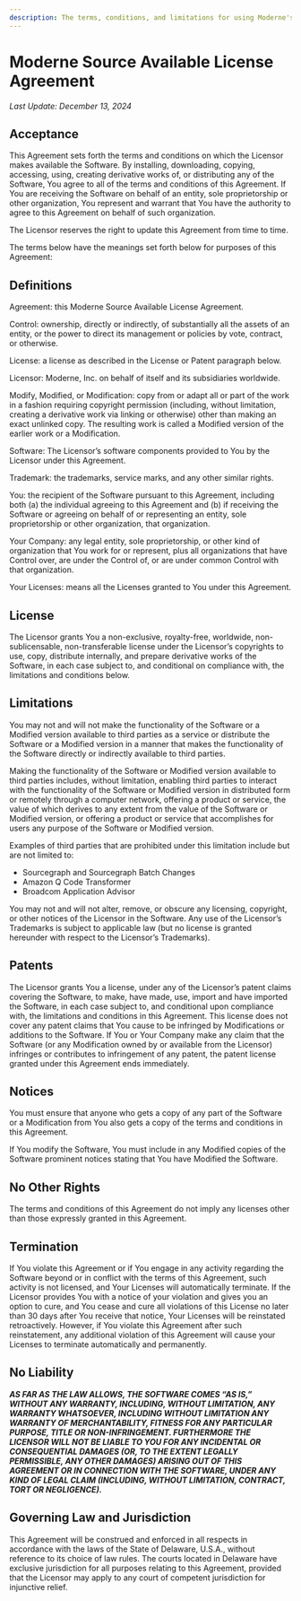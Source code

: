 ```yaml
---
description: The terms, conditions, and limitations for using Moderne's source-available software.
---
```


# Moderne Source Available License Agreement

_Last Update: December 13, 2024_

## Acceptance

This Agreement sets forth the terms and conditions on which the Licensor makes available the Software. By installing, downloading, copying, accessing, using, creating derivative works of, or distributing any of the Software, You agree to all of the terms and conditions of this Agreement.
If You are receiving the Software on behalf of an entity, sole proprietorship or other organization, You represent and warrant that You have the authority to agree to this Agreement on behalf of such organization.

The Licensor reserves the right to update this Agreement from time to time.

The terms below have the meanings set forth below for purposes of this Agreement:

## Definitions

Agreement: this Moderne Source Available License Agreement.

Control: ownership, directly or indirectly, of substantially all the assets of an entity, or the power to direct its management or policies by vote, contract, or otherwise.

License: a license as described in the License or Patent paragraph below.

Licensor: Moderne, Inc. on behalf of itself and its subsidiaries worldwide.

Modify, Modified, or Modification: copy from or adapt all or part of the work in a fashion requiring copyright permission (including, without limitation, creating a derivative work via linking or otherwise) other than making an exact unlinked copy. The resulting work is called a Modified version of the earlier work or a Modification.

Software: The Licensor’s software components provided to You by the Licensor under this Agreement.

Trademark:  the trademarks, service marks, and any other similar rights.

You: the recipient of the Software pursuant to this Agreement, including both (a) the individual agreeing to this Agreement and (b) if receiving the Software or agreeing on behalf of or representing an entity, sole proprietorship or other organization, that organization.

Your Company:  any legal entity, sole proprietorship, or other kind of organization that You work for or represent, plus all organizations that have Control over, are under the Control of, or are under common Control with that organization.

Your Licenses: means all the Licenses granted to You under this Agreement.


## License

The Licensor grants You a non-exclusive, royalty-free, worldwide, non-sublicensable, non-transferable license under the Licensor’s copyrights to use, copy, distribute internally, and prepare derivative works of the Software, in each case subject to, and conditional on compliance with, the limitations and conditions below.

## Limitations

You may not and will not make the functionality of the Software or a Modified version available to third parties as a service or distribute the Software or a Modified version in a manner that makes the functionality of the Software directly or indirectly available to third parties.

Making the functionality of the Software or Modified version available to third parties includes, without limitation, enabling third parties to interact with the functionality of the Software or Modified version in distributed form or remotely through a computer network, offering a product or service, the value of which derives to any extent from the value of the Software or Modified version, or offering a product or service that accomplishes for users any purpose of the Software or Modified version.

Examples of third parties that are prohibited under this limitation include but are not limited to:
  * Sourcegraph and Sourcegraph Batch Changes
  * Amazon Q Code Transformer
  * Broadcom Application Advisor

You may not and will not alter, remove, or obscure any licensing, copyright, or other notices of the Licensor in the Software. Any use of the Licensor’s Trademarks is subject to applicable law (but no license is granted hereunder with respect to the Licensor’s Trademarks).

## Patents

The Licensor grants You a license, under any of the Licensor’s patent claims covering the Software, to make, have made, use, import and have imported the Software, in each case subject to, and conditional upon compliance with, the limitations and conditions in this Agreement. This license does not cover any patent claims that You cause to be infringed by Modifications or additions to the Software. If You or Your Company make any claim that the Software (or any Modification owned by or available from the Licensor) infringes or contributes to infringement of any patent, the patent license granted under this Agreement ends immediately.

## Notices

You must ensure that anyone who gets a copy of any part of the Software or a Modification from You also gets a copy of the terms and conditions in this Agreement.

If You modify the Software, You must include in any Modified copies of the Software prominent notices stating that You have Modified the Software.

## No Other Rights

The terms and conditions of this Agreement do not imply any licenses other than those expressly granted in this Agreement.

## Termination

If You violate this Agreement or if You engage in any activity regarding the Software beyond or in conflict with the terms of this Agreement, such activity is not licensed, and Your Licenses will automatically terminate. If the Licensor provides You with a notice of your violation and gives you an option to cure, and You cease and cure all violations of this License no later than 30 days after You receive that notice, Your Licenses will be reinstated retroactively. However, if You violate this Agreement after such reinstatement, any additional violation of this Agreement will cause your Licenses to terminate automatically and permanently.

## No Liability

**_AS FAR AS THE LAW ALLOWS, THE SOFTWARE COMES “AS IS,” WITHOUT ANY WARRANTY, INCLUDING, WITHOUT LIMITATION, ANY WARRANTY WHATSOEVER, INCLUDING WITHOUT LIMITATION ANY WARRANTY OF MERCHANTABILITY, FITNESS FOR ANY PARTICULAR PURPOSE, TITLE OR NON-INFRINGEMENT. FURTHERMORE THE LICENSOR WILL NOT BE LIABLE TO YOU FOR ANY INCIDENTAL OR CONSEQUENTIAL DAMAGES (OR, TO THE EXTENT LEGALLY PERMISSIBLE, ANY OTHER DAMAGES) ARISING OUT OF THIS AGREEMENT OR IN CONNECTION WITH THE SOFTWARE, UNDER ANY KIND OF LEGAL CLAIM (INCLUDING, WITHOUT LIMITATION, CONTRACT, TORT OR NEGLIGENCE)._**

## Governing Law and Jurisdiction

This Agreement will be construed and enforced in all respects in accordance with the laws of the State of Delaware, U.S.A., without reference to its choice of law rules. The courts located in Delaware have exclusive jurisdiction for all purposes relating to this Agreement, provided that the Licensor may apply to any court of competent jurisdiction for injunctive relief.
